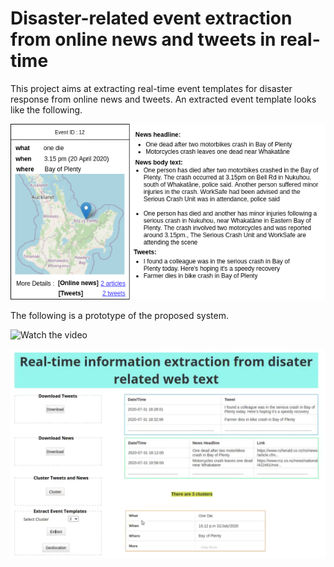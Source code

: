 # Disaster-related event extraction from online news and tweets in real-time

This project aims at extracting real-time event templates for disaster response from online news and tweets. An extracted event template looks like the following.

![Event Template](https://github.com/mu-clab/Disaster-event-extraction/blob/main/event_template.png)

The following is a prototype of the proposed system.

![Watch the video](https://youtu.be/D8nm_FyNqvU)

[![Watch the video](https://github.com/mu-clab/Disaster-event-extraction/blob/main/thumbnail.png)](https://youtu.be/D8nm_FyNqvU)



